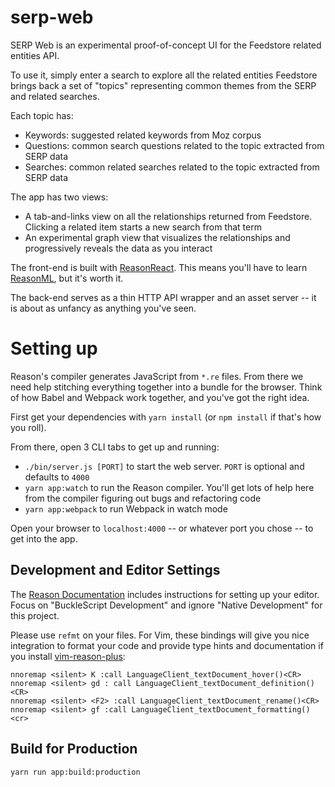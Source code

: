 # serp-web

SERP Web is an experimental proof-of-concept UI for the Feedstore related
entities API.

To use it, simply enter a search to explore all the related entities Feedstore
brings back a set of "topics" representing common themes from the SERP and
related searches.

Each topic has:

- Keywords: suggested related keywords from Moz corpus
- Questions: common search questions related to the topic extracted from SERP
  data
- Searches: common related searches related to the topic extracted from SERP
  data

The app has two views:

- A tab-and-links view on all the relationships returned from Feedstore.
  Clicking a related item starts a new search from that term
- An experimental graph view that visualizes the relationships and progressively
  reveals the data as you interact

The front-end is built with
[ReasonReact](https://reasonml.github.io/reason-react/en/). This means you'll
have to learn [ReasonML](https://reasonml.github.io/), but it's worth it.

The back-end serves as a thin HTTP API wrapper and an asset server -- it is
about as unfancy as anything you've seen.

# Setting up

Reason's compiler generates JavaScript from `*.re` files. From there we need
help stitching everything together into a bundle for the browser. Think of how
Babel and Webpack work together, and you've got the right idea.

First get your dependencies with `yarn install` (or `npm install` if that's how
you roll).

From there, open 3 CLI tabs to get up and running:

- `./bin/server.js [PORT]` to start the web server. `PORT` is optional and
  defaults to `4000`
- `yarn app:watch` to run the Reason compiler. You'll get lots of help here from
  the compiler figuring out bugs and refactoring code
- `yarn app:webpack` to run Webpack in watch mode

Open your browser to `localhost:4000` -- or whatever port you chose -- to get
into the app.

## Development and Editor Settings

The [Reason Documentation](https://reasonml.github.io/docs/en/editor-plugins)
includes instructions for setting up your editor. Focus on "BuckleScript
Development" and ignore "Native Development" for this project.

Please use `refmt` on your files. For Vim, these bindings will give you nice
integration to format your code and provide type hints and documentation if you
install [vim-reason-plus](https://github.com/reasonml-editor/vim-reason-plus):

```
nnoremap <silent> K :call LanguageClient_textDocument_hover()<CR>
nnoremap <silent> gd : call LanguageClient_textDocument_definition()<CR>
nnoremap <silent> <F2> :call LanguageClient_textDocument_rename()<CR>
nnoremap <silent> gf :call LanguageClient_textDocument_formatting()<cr>
```

## Build for Production

```sh
yarn run app:build:production
```
